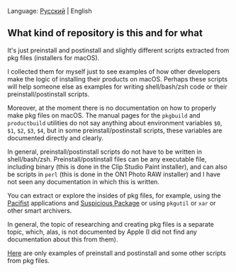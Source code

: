 Language: [Русский](README_RU.md) | English

## What kind of repository is this and for what

It's just preinstall and postinstall and slightly different scripts extracted from pkg files (installers for macOS).

I collected them for myself just to see examples of how other developers make the logic of installing their products on macOS. Perhaps these scripts will help someone else as examples for writing shell/bash/zsh code or their preinstall/postinstall scripts.

Moreover, at the moment there is no documentation on how to properly make pkg files on macOS. The manual pages for the `pkgbuild` and `productbuild` utilities do not say anything about environment variables `$0`, `$1`, `$2`, `$3`, `$4`, but in some preinstall/postinstall scripts, these variables are documented directly and clearly. 

In general, preinstall/postinstall scripts do not have to be written in shell/bash/zsh. Preinstall/postinstall files can be any executable file, including binary (this is done in the Clip Studio Paint installer), and can also be scripts in `perl` (this is done in the ON1 Photo RAW installer) and I have not seen any documentation in which this is written.

You can extract or explore the insides of pkg files, for example, using the [Pacifist](https://www.charlessoft.com) applications and [Suspicious Package](https://mothersruin.com/software/SuspiciousPackage/) or using `pkgutil` or `xar` or other smart archivers.

In general, the topic of researching and creating pkg files is a separate topic, which, alas, is not documented by Apple (I did not find any documentation about this from them).

[Here](./scripts/) are only examples of preinstall and postinstall and some other scripts from pkg files.